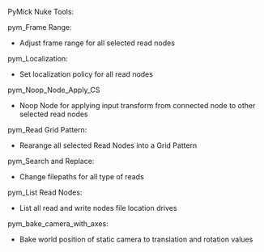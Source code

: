 PyMick Nuke Tools:

pym_Frame Range:
- Adjust frame range for all selected read nodes

pym_Localization:
- Set localization policy for all read nodes

pym_Noop_Node_Apply_CS
- Noop Node for applying input transform from connected node to other selected read nodes

pym_Read Grid Pattern:
- Rearange all selected Read Nodes into a Grid Pattern

pym_Search and Replace:
- Change filepaths for all type of reads

pym_List Read Nodes:
- List all read and write nodes file location drives

pym_bake_camera_with_axes:
- Bake world position of static camera to translation and rotation values
